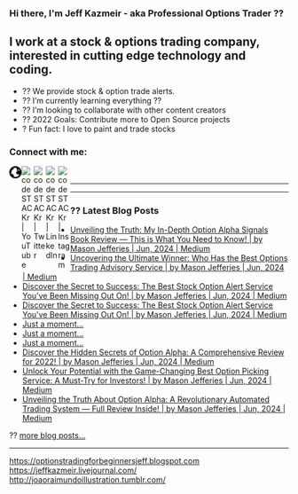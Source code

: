 

<!--
**jeffkazmeir/jeffkazmeir** is a ✨ _special_ ✨ repository because its `README.md` (this file) appears on your GitHub profile.

Here are some ideas to get you started:

- 🔭 I’m currently working on ...
- 🌱 I’m currently learning ...
- 👯 I’m looking to collaborate on ...
- 🤔 I’m looking for help with ...
- 💬 Ask me about ...
- 📫 How to reach me: ...
- 😄 Pronouns: ...
- ⚡ Fun fact: ...
-->
### Hi there, I'm Jeff Kazmeir - aka Professional Options Trader ??
## I work at a stock & options trading company, interested in cutting edge technology and coding.

- ?? We provide stock & option trade alerts.
- ?? I’m currently learning everything ??
- ?? I’m looking to collaborate with other content creators
- ?? 2022 Goals: Contribute more to Open Source projects
- ? Fun fact: I love to paint and trade stocks


### Connect with me:

[<img align="left" alt="codeSTACKr.com" width="22px" src="https://raw.githubusercontent.com/iconic/open-iconic/master/svg/globe.svg" />][website]
[<img align="left" alt="codeSTACKr | YouTube" width="22px" src="https://cdn.jsdelivr.net/npm/simple-icons@v3/icons/youtube.svg" />][youtube]
[<img align="left" alt="codeSTACKr | Twitter" width="22px" src="https://cdn.jsdelivr.net/npm/simple-icons@v3/icons/twitter.svg" />][twitter]
[<img align="left" alt="codeSTACKr | LinkedIn" width="22px" src="https://cdn.jsdelivr.net/npm/simple-icons@v3/icons/linkedin.svg" />][linkedin]
[<img align="left" alt="codeSTACKr | Instagram" width="22px" src="https://cdn.jsdelivr.net/npm/simple-icons@v3/icons/instagram.svg" />][instagram]

<br />

---

---

### ?? Latest Blog Posts

<!-- BLOG-POST-LIST:START -->
- [Unveiling the Truth: My In-Depth Option Alpha Signals Book Review — This is What You Need to Know! | by Mason Jefferies | Jun, 2024 | Medium](https://tradingoptionsforbeginners.medium.com/unveiling-the-truth-my-in-depth-option-alpha-signals-book-review-this-is-what-you-need-to-know-b59a37a1f2e5?source=ifttt--------------3)
- [Uncovering the Ultimate Winner: Who Has the Best Options Trading Advisory Service | by Mason Jefferies | Jun, 2024 | Medium](https://tradingoptionsforbeginners.medium.com/uncovering-the-ultimate-winner-who-has-the-best-options-trading-advisory-service-f5358bcab961?source=ifttt--------------3)
- [Discover the Secret to Success: The Best Stock Option Alert Service You’ve Been Missing Out On! | by Mason Jefferies | Jun, 2024 | Medium](https://tradingoptionsforbeginners.medium.com/discover-the-secret-to-success-the-best-stock-option-alert-service-youve-been-missing-out-on-3e24ae204cfe?source=ifttt--------------3)
- [Discover the Secret to Success: The Best Stock Option Alert Service You’ve Been Missing Out On! | by Mason Jefferies | Jun, 2024 | Medium](https://tradingoptionsforbeginners.medium.com/discover-the-secret-to-success-the-best-stock-option-alert-service-youve-been-missing-out-on-1a11a8b74409?source=ifttt--------------3)
- [Just a moment...](https://medium.com/@tradingoptionsforbeginners/unleashing-the-power-of-simplicity-a-comprehensive-and-honest-simple-trading-review-bbdf178937a1?source=ifttt--------------3)
- [Just a moment...](https://medium.com/@tradingoptionsforbeginners/unleashing-the-power-of-simplicity-a-comprehensive-and-honest-simple-trading-review-0334f7c4619b?source=ifttt--------------3)
- [Just a moment...](https://tradingoptionsforbeginners.medium.com/discover-the-shocking-truth-in-this-option-alpha-elite-review-is-it-really-worth-your-investment-1a82107f0a71?source=ifttt--------------3)
- [Discover the Hidden Secrets of Option Alpha: A Comprehensive Review for 2022! | by Mason Jefferies | Jun, 2024 | Medium](https://tradingoptionsforbeginners.medium.com/discover-the-hidden-secrets-of-option-alpha-a-comprehensive-review-for-2022-7f53248fddd9?source=ifttt--------------3)
- [Unlock Your Potential with the Game-Changing Best Option Picking Service: A Must-Try for Investors! | by Mason Jefferies | Jun, 2024 | Medium](https://tradingoptionsforbeginners.medium.com/unlock-your-potential-with-the-game-changing-best-option-picking-service-a-must-try-for-investors-5964bd62eda7?source=ifttt--------------3)
- [Unveiling the Truth About Option Alpha: A Revolutionary Automated Trading System — Full Review Inside! | by Mason Jefferies | Jun, 2024 | Medium](https://tradingoptionsforbeginners.medium.com/unveiling-the-truth-about-option-alpha-a-revolutionary-automated-trading-system-full-review-f7b359f3c7b4?source=ifttt--------------3)
<!-- BLOG-POST-LIST:END -->

?? [more blog posts...](https://theministerofcapitalism.com/blog/)

---


[website]: https://kingtradingsystems.com/blog/
[twitter]: https://twitter.com/optionstradejef
[youtube]: https://www.youtube.com/channel/UCEo82TuA0YdbXyO2oPecIHQ
[instagram]: https://tradingoptionsforbeginners.medium.com
[linkedin]: https://ca.linkedin.com/in/theministerofcapitalism
 https://optionstradingforbeginnersjeff.blogspot.com
 https://jeffkazmeir.livejournal.com/
 http://joaoraimundoillustration.tumblr.com/



